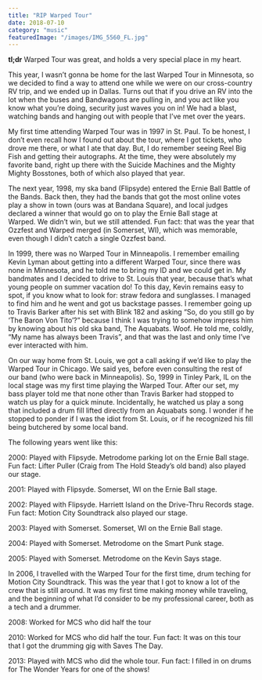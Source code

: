 ```yaml
---
title: "RIP Warped Tour"
date: 2018-07-10
category: "music"
featuredImage: "/images/IMG_5560_FL.jpg"
---
```


**tl;dr** Warped Tour was great, and holds a very special place in my heart.

This year, I wasn’t gonna be home for the last Warped Tour in Minnesota, so we decided to find a way to attend one while we were on our cross-country RV trip, and we ended up in Dallas. Turns out that if you drive an RV into the lot when the buses and Bandwagons are pulling in, and you act like you know what you’re doing, security just waves you on in! We had a blast, watching bands and hanging out with people that I’ve met over the years.

My first time attending Warped Tour was in 1997 in St. Paul. To be honest, I don’t even recall how I found out about the tour, where I got tickets, who drove me there, or what I ate that day. But, I do remember seeing Reel Big Fish and getting their autographs. At the time, they were absolutely my favorite band, right up there with the Suicide Machines and the Mighty Mighty Bosstones, both of which also played that year.

The next year, 1998, my ska band (Flipsyde) entered the Ernie Ball Battle of the Bands. Back then, they had the bands that got the most online votes play a show in town (ours was at Bandana Square), and local judges declared a winner that would go on to play the Ernie Ball stage at Warped. We didn’t win, but we still attended. Fun fact: that was the year that Ozzfest and Warped merged (in Somerset, WI), which was memorable, even though I didn’t catch a single Ozzfest band.

In 1999, there was no Warped Tour in Minneapolis. I remember emailing Kevin Lyman about getting into a different Warped Tour, since there was none in Minnesota, and he told me to bring my ID and we could get in. My bandmates and I decided to drive to St. Louis that year, because that’s what young people on summer vacation do! To this day, Kevin remains easy to spot, if you know what to look for: straw fedora and sunglasses. I managed to find him and he went and got us backstage passes. I remember going up to Travis Barker after his set with Blink 182 and asking “So, do you still go by ‘The Baron Von Tito’?” because I think I was trying to somehow impress him by knowing about his old ska band, The Aquabats. Woof. He told me, coldly, “My name has always been Travis”, and that was the last and only time I’ve ever interacted with him.

On our way home from St. Louis, we got a call asking if we’d like to play the Warped Tour in Chicago. We said yes, before even consulting the rest of our band (who were back in Minneapolis). So, 1999 in Tinley Park, IL on the local stage was my first time playing the Warped Tour. After our set, my bass player told me that none other than Travis Barker had stopped to watch us play for a quick minute. Incidentally, he watched us play a song that included a drum fill lifted directly from an Aquabats song. I wonder if he stopped to ponder if I was the idiot from St. Louis, or if he recognized his fill being butchered by some local band.

The following years went like this:

2000: Played with Flipsyde. Metrodome parking lot on the Ernie Ball stage. Fun fact: Lifter Puller (Craig from The Hold Steady’s old band) also played our stage.

2001: Played with Flipsyde. Somerset, WI on the Ernie Ball stage.

2002: Played with Flipsyde. Harriett Island on the Drive-Thru Records stage. Fun fact: Motion City Soundtrack also played our stage.

2003: Played with Somerset. Somerset, WI on the Ernie Ball stage.

2004: Played with Somerset. Metrodome on the Smart Punk stage.

2005: Played with Somerset. Metrodome on the Kevin Says stage.

In 2006, I travelled with the Warped Tour for the first time, drum teching for Motion City Soundtrack. This was the year that I got to know a lot of the crew that is still around. It was my first time making money while traveling, and the beginning of what I’d consider to be my professional career, both as a tech and a drummer.

2008: Worked for MCS who did half the tour

2010: Worked for MCS who did half the tour. Fun fact: It was on this tour that I got the drumming gig with Saves The Day.

2013: Played with MCS who did the whole tour. Fun fact: I filled in on drums for The Wonder Years for one of the shows!
